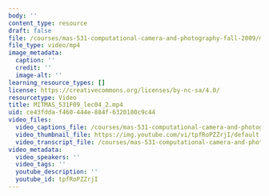 ```yaml
---
body: ''
content_type: resource
draft: false
file: /courses/mas-531-computational-camera-and-photography-fall-2009/mitmas_531f09_lec04_2_360p_16_9.mp4
file_type: video/mp4
image_metadata:
  caption: ''
  credit: ''
  image-alt: ''
learning_resource_types: []
license: https://creativecommons.org/licenses/by-nc-sa/4.0/
resourcetype: Video
title: MITMAS_531F09_lec04_2.mp4
uid: ce43fdda-f460-444e-884f-6320180c9c44
video_files:
  video_captions_file: /courses/mas-531-computational-camera-and-photography-fall-2009/1f3cNqScmK6LEciG_qvjPsUZYBhQfn_3K_transcript.webvtt
  video_thumbnail_file: https://img.youtube.com/vi/tpfRoPZZrjI/default.jpg
  video_transcript_file: /courses/mas-531-computational-camera-and-photography-fall-2009/1f3cNqScmK6LEciG_qvjPsUZYBhQfn_3K_transcript.pdf
video_metadata:
  video_speakers: ''
  video_tags: ''
  youtube_description: ''
  youtube_id: tpfRoPZZrjI
---
```

